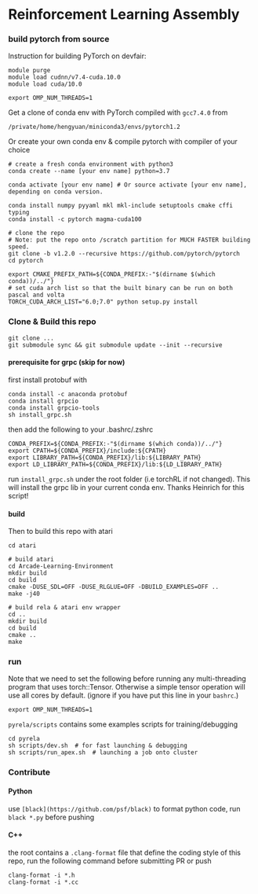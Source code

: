 # Reinforcement Learning Assembly

### build pytorch from source

Instruction for building PyTorch on devfair:
```
module purge
module load cudnn/v7.4-cuda.10.0
module load cuda/10.0

export OMP_NUM_THREADS=1
```

Get a clone of conda env with PyTorch compiled with `gcc7.4.0` from
```
/private/home/hengyuan/miniconda3/envs/pytorch1.2
```

Or create your own conda env & compile pytorch with compiler of your choice
```
# create a fresh conda environment with python3
conda create --name [your env name] python=3.7

conda activate [your env name] # Or source activate [your env name], depending on conda version.

conda install numpy pyyaml mkl mkl-include setuptools cmake cffi typing
conda install -c pytorch magma-cuda100

# clone the repo
# Note: put the repo onto /scratch partition for MUCH FASTER building speed.
git clone -b v1.2.0 --recursive https://github.com/pytorch/pytorch
cd pytorch

export CMAKE_PREFIX_PATH=${CONDA_PREFIX:-"$(dirname $(which conda))/../"}
# set cuda arch list so that the built binary can be run on both pascal and volta
TORCH_CUDA_ARCH_LIST="6.0;7.0" python setup.py install
```

### Clone & Build this repo
```
git clone ...
git submodule sync && git submodule update --init --recursive
```

#### prerequisite for grpc (skip for now)
first install protobuf with

```
conda install -c anaconda protobuf
conda install grpcio
conda install grpcio-tools
sh install_grpc.sh
```
then add the following to your .bashrc/.zshrc
```
CONDA_PREFIX=${CONDA_PREFIX:-"$(dirname $(which conda))/../"}
export CPATH=${CONDA_PREFIX}/include:${CPATH}
export LIBRARY_PATH=${CONDA_PREFIX}/lib:${LIBRARY_PATH}
export LD_LIBRARY_PATH=${CONDA_PREFIX}/lib:${LD_LIBRARY_PATH}
```

run `install_grpc.sh` under the root folder (i.e torchRL if
not changed).  This will install the grpc lib in your current conda
env. Thanks Heinrich for this script!

#### build
Then to build this repo with atari
```
cd atari

# build atari
cd Arcade-Learning-Environment
mkdir build
cd build
cmake -DUSE_SDL=OFF -DUSE_RLGLUE=OFF -DBUILD_EXAMPLES=OFF ..
make -j40

# build rela & atari env wrapper
cd ..
mkdir build
cd build
cmake ..
make
```

### run
Note that we need to set the following before running any multi-threading
program that uses torch::Tensor. Otherwise a simple tensor operation will
use all cores by default. (ignore if you have put this line in your `bashrc`.)
```
export OMP_NUM_THREADS=1
```
`pyrela/scripts` contains some examples scripts for training/debugging
```
cd pyrela
sh scripts/dev.sh  # for fast launching & debugging
sh scripts/run_apex.sh  # launching a job onto cluster
```

### Contribute

#### Python
use ```[black](https://github.com/psf/black)``` to format python code,
run `black *.py` before pushing

#### C++
the root contains a ```.clang-format``` file that define the coding style of
this repo, run the following command before submitting PR or push
```
clang-format -i *.h
clang-format -i *.cc
```
